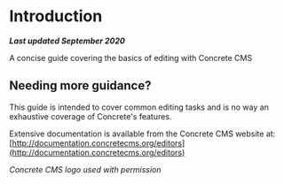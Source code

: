 # Introduction

_**Last updated September 2020**_

A concise guide covering the basics of editing with Concrete CMS

## Needing more guidance?

This guide is intended to cover common editing tasks and is no way an exhaustive coverage of Concrete's features.

Extensive documentation is available from the Concrete CMS website at: [http://documentation.concretecms.org/editors](http://documentation.concretecms.org/editors)

_Concrete CMS logo used with permission_

